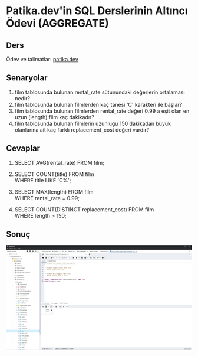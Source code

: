 # Patika.dev'in SQL Derslerinin Altıncı Ödevi (AGGREGATE)

## Ders
Ödev ve talimatlar: [patika.dev](https://academy.patika.dev/tr/courses/sql/Odev6)

## Senaryolar
1.  film tablosunda bulunan rental_rate sütunundaki değerlerin ortalaması nedir?
2.  film tablosunda bulunan filmlerden kaç tanesi 'C' karakteri ile başlar?
3.  film tablosunda bulunan filmlerden rental_rate değeri 0.99 a eşit olan en uzun (length) film kaç dakikadır?
4.  film tablosunda bulunan filmlerin uzunluğu 150 dakikadan büyük olanlarına ait kaç farklı replacement_cost değeri vardır?

## Cevaplar
1.  SELECT AVG(rental_rate) FROM film;

2.  SELECT COUNT(title) FROM film  
    WHERE title LIKE 'C%';

3.  SELECT MAX(length) FROM film  
    WHERE rental_rate = 0.99;

4.  SELECT COUNT(DISTINCT replacement_cost) FROM film  
    WHERE length > 150;

## Sonuç
![SQL Ödev 6](/SQL/6-Aggregate/Odev6.jpg "SQL Ödev 6")